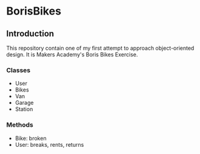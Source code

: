 # BorisBikes

## Introduction

This repository contain one of my first attempt to approach object-oriented design. It is Makers Academy's Boris Bikes Exercise.

### Classes
* User
* Bikes
* Van
* Garage
* Station

### Methods
* Bike: broken
* User: breaks, rents, returns
